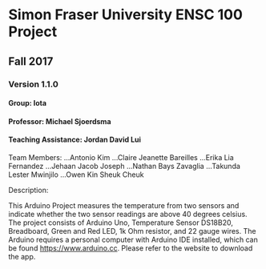 # Simon Fraser University ENSC 100 Project

## Fall 2017

### Version 1.1.0

#### Group: Iota

#### Professor: Michael Sjoerdsma

#### Teaching Assistance: Jordan David Lui

Team Members: 
...Antonio Kim
...Claire Jeanette Bareilles
...Erika Lia Fernandez
...Jehaan Jacob Joseph
...Nathan Bays Zavaglia
...Takunda Lester Mwinjilo
...Owen Kin Sheuk Cheuk

Description:

This Arduino Project measures the temperature from two sensors and indicate whether the two sensor readings are above 40 degrees celsius. The project consists of Arduino Uno, Temperature Sensor DS18B20, Breadboard, Green and Red LED, 1k Ohm resistor, and 22 gauge wires. The Arduino requires a personal computer with Arduino IDE installed, which can be found https://www.arduino.cc. Please refer to the website to download the app. 


